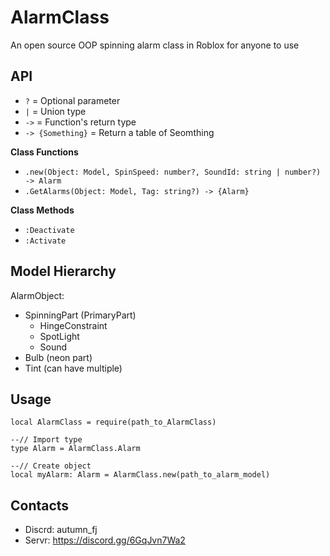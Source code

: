 # AlarmClass
An open source OOP spinning alarm class in Roblox for anyone to use

## API
- `?` = Optional parameter
- `|` = Union type
- `->` = Function's return type
- `-> {Something}` = Return a table of Seomthing

**Class Functions**
- `.new(Object: Model, SpinSpeed: number?, SoundId: string | number?) -> Alarm`
- `.GetAlarms(Object: Model, Tag: string?) -> {Alarm}`

**Class Methods**
- `:Deactivate`
- `:Activate`

## Model Hierarchy
AlarmObject:
- SpinningPart (PrimaryPart)
  - HingeConstraint
  - SpotLight
  - Sound
- Bulb (neon part)
- Tint (can have multiple)

## Usage
```luau
local AlarmClass = require(path_to_AlarmClass)

--// Import type
type Alarm = AlarmClass.Alarm

--// Create object
local myAlarm: Alarm = AlarmClass.new(path_to_alarm_model)
```

## Contacts
- Discrd: autumn_fj
- Servr: https://discord.gg/6GqJvn7Wa2
